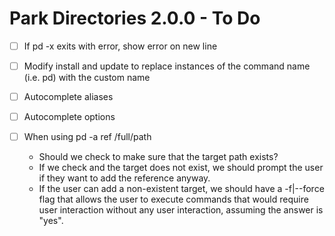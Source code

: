 # Park Directories 2.0.0 - To Do
- [ ] If pd -x exits with error, show error on new line
- [ ] Modify install and update to replace instances of the command name
      (i.e. pd) with the custom name

- [ ] Autocomplete aliases
- [ ] Autocomplete options

- [ ] When using pd -a ref /full/path
  * Should we check to make sure that the target path exists?
  * If we check and the target does not exist, we should prompt the user if they want to add the
    reference anyway.
  * If the user can add a non-existent target, we should have a -f|--force flag that allows the user to
    execute commands that would require user interaction without any user interaction, assuming the
    answer is "yes".


